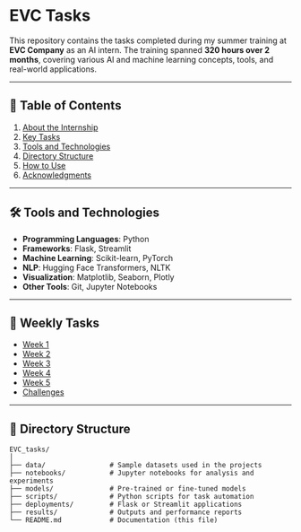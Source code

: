 # EVC Tasks

This repository contains the tasks completed during my summer training at **EVC Company** as an AI intern. The training spanned **320 hours over 2 months**, covering various AI and machine learning concepts, tools, and real-world applications.

---

## 📑 Table of Contents

1. [About the Internship](#about-the-internship)
2. [Key Tasks](#key-tasks)
3. [Tools and Technologies](#tools-and-technologies)
4. [Directory Structure](#directory-structure)
5. [How to Use](#how-to-use)
6. [Acknowledgments](#acknowledgments)

---

## 🛠 Tools and Technologies

- **Programming Languages**: Python  
- **Frameworks**: Flask, Streamlit  
- **Machine Learning**: Scikit-learn, PyTorch  
- **NLP**: Hugging Face Transformers, NLTK  
- **Visualization**: Matplotlib, Seaborn, Plotly  
- **Other Tools**: Git, Jupyter Notebooks

---

## 📅 Weekly Tasks

- [Week 1](#week-1)
- [Week 2](#week-2)
- [Week 3](#week-3)
- [Week 4](#week-4)
- [Week 5](#week-5)
- [Challenges](#challenges)

---

## 📂 Directory Structure

```plaintext
EVC_tasks/
│
├── data/                # Sample datasets used in the projects
├── notebooks/           # Jupyter notebooks for analysis and experiments
├── models/              # Pre-trained or fine-tuned models
├── scripts/             # Python scripts for task automation
├── deployments/         # Flask or Streamlit applications
├── results/             # Outputs and performance reports
└── README.md            # Documentation (this file)




